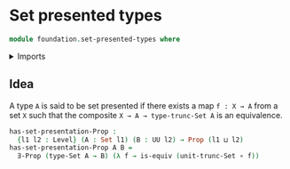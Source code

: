 # Set presented types

```agda
module foundation.set-presented-types where
```

<details><summary>Imports</summary>

```agda
open import foundation.equivalences
open import foundation.existential-quantification
open import foundation.functions
open import foundation.propositions
open import foundation.set-truncations
open import foundation.sets
open import foundation.universe-levels
```

</details>

## Idea

A type `A` is said to be set presented if there exists a map `f : X → A` from a set `X` such that the composite `X → A → type-trunc-Set A` is an equivalence.

```agda
has-set-presentation-Prop :
  {l1 l2 : Level} (A : Set l1) (B : UU l2) → Prop (l1 ⊔ l2)
has-set-presentation-Prop A B =
  ∃-Prop (type-Set A → B) (λ f → is-equiv (unit-trunc-Set ∘ f))
```
